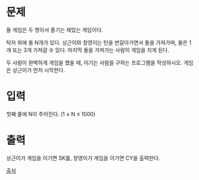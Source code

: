 # 문제

돌 게임은 두 명이서 즐기는 재밌는 게임이다.

탁자 위에 돌 N개가 있다. 상근이와 창영이는 턴을 번갈아가면서 돌을 가져가며, 돌은 1개 또는 3개 가져갈 수 있다. 마지막 돌을 가져가는 사람이 게임을 지게 된다.

두 사람이 완벽하게 게임을 했을 때, 이기는 사람을 구하는 프로그램을 작성하시오. 게임은 상근이가 먼저 시작한다.

# 입력

첫째 줄에 N이 주어진다. (1 ≤ N ≤ 1000)

# 출력

상근이가 게임을 이기면 SK를, 창영이가 게임을 이기면 CY을 출력한다.

[출처](https://www.acmicpc.net/problem/9656)
